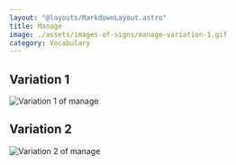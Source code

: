 ```yaml
---
layout: "@layouts/MarkdownLayout.astro"
title: Manage
image: ./assets/images-of-signs/manage-variation-1.gif
category: Vocabulary
---
```


## Variation 1

![Variation 1 of manage](@signs/manage-variation-1.gif)

## Variation 2

![Variation 2 of manage](@signs/manage-variation-2.gif)
